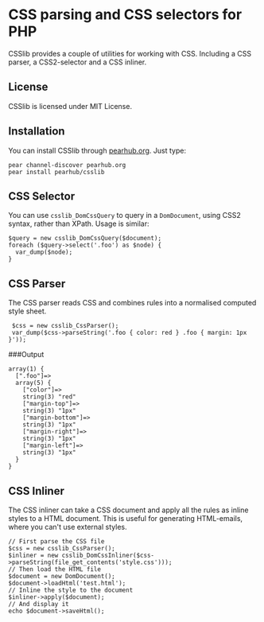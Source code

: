 CSS parsing and CSS selectors for PHP
===

CSSlib provides a couple of utilities for working with CSS. Including a CSS parser, a CSS2-selector and a CSS inliner.

License
---

CSSlib is licensed under MIT License.

Installation
---

You can install CSSlib through [pearhub.org](http://pearhub.org/). Just type:

    pear channel-discover pearhub.org
    pear install pearhub/csslib

CSS Selector
---

You can use `csslib_DomCssQuery` to query in a `DomDocument`, using CSS2 syntax, rather than XPath. Usage is similar:

    $query = new csslib_DomCssQuery($document);
    foreach ($query->select('.foo') as $node) {
      var_dump($node);
    }

CSS Parser
---

The CSS parser reads CSS and combines rules into a normalised computed style sheet.

     $css = new csslib_CssParser();
     var_dump($css->parseString('.foo { color: red } .foo { margin: 1px }'));

###Output

    array(1) {
      [".foo"]=>
      array(5) {
        ["color"]=>
        string(3) "red"
        ["margin-top"]=>
        string(3) "1px"
        ["margin-bottom"]=>
        string(3) "1px"
        ["margin-right"]=>
        string(3) "1px"
        ["margin-left"]=>
        string(3) "1px"
      }
    }

CSS Inliner
---

The CSS inliner can take a CSS document and apply all the rules as inline styles to a HTML document. This is useful for generating HTML-emails, where you can't use external styles.

    // First parse the CSS file
    $css = new csslib_CssParser();
    $inliner = new csslib_DomCssInliner($css->parseString(file_get_contents('style.css')));
    // Then load the HTML file
    $document = new DomDocument();
    $document->loadHtml('test.html');
    // Inline the style to the document
    $inliner->apply($document);
    // And display it
    echo $document->saveHtml();
